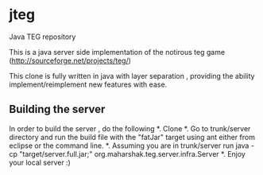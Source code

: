 jteg
====
Java TEG repository

This is a java server side implementation of the notirous teg game (http://sourceforge.net/projects/teg/)

This clone is fully written in java with layer separation , providing the ability implement/reimplement new features with ease.


Building the server
--------------------

In order to build the server , do the following
*. Clone
*. Go to trunk/server directory and run the build file with the "fatJar" target using ant either from eclipse or the command line.
*. Assuming you are in trunk/server run
    java -cp "target/server.full.jar;"  org.maharshak.teg.server.infra.Server
*. Enjoy your local server :)

